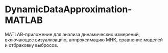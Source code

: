 # DynamicDataApproximation-MATLAB
MATLAB-приложение для анализа динамических измерений, включающее визуализацию, аппроксимацию МНК, сравнение моделей и отбраковку выбросов.
